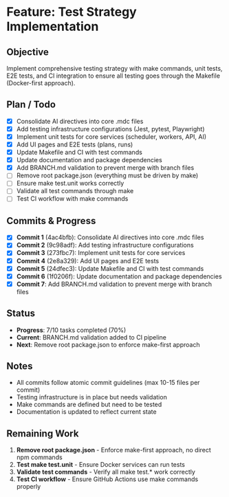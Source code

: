 # Feature: Test Strategy Implementation

## Objective
Implement comprehensive testing strategy with make commands, unit tests, E2E tests, and CI integration to ensure all testing goes through the Makefile (Docker-first approach).

## Plan / Todo
- [x] Consolidate AI directives into core .mdc files
- [x] Add testing infrastructure configurations (Jest, pytest, Playwright)
- [x] Implement unit tests for core services (scheduler, workers, API, AI)
- [x] Add UI pages and E2E tests (plans, runs)
- [x] Update Makefile and CI with test commands
- [x] Update documentation and package dependencies
- [x] Add BRANCH.md validation to prevent merge with branch files
- [ ] Remove root package.json (everything must be driven by make)
- [ ] Ensure make test.unit works correctly
- [ ] Validate all test commands through make
- [ ] Test CI workflow with make commands

## Commits & Progress
- [x] **Commit 1** (4ac4bfb): Consolidate AI directives into core .mdc files
- [x] **Commit 2** (9c98adf): Add testing infrastructure configurations
- [x] **Commit 3** (273fbc7): Implement unit tests for core services
- [x] **Commit 4** (2e8a329): Add UI pages and E2E tests
- [x] **Commit 5** (24dfec3): Update Makefile and CI with test commands
- [x] **Commit 6** (1f0206f): Update documentation and package dependencies
- [x] **Commit 7**: Add BRANCH.md validation to prevent merge with branch files

## Status
- **Progress**: 7/10 tasks completed (70%)
- **Current**: BRANCH.md validation added to CI pipeline
- **Next**: Remove root package.json to enforce make-first approach

## Notes
- All commits follow atomic commit guidelines (max 10-15 files per commit)
- Testing infrastructure is in place but needs validation
- Make commands are defined but need to be tested
- Documentation is updated to reflect current state

## Remaining Work
1. **Remove root package.json** - Enforce make-first approach, no direct npm commands
2. **Test make test.unit** - Ensure Docker services can run tests
3. **Validate test commands** - Verify all make test.* work correctly
4. **Test CI workflow** - Ensure GitHub Actions use make commands properly
